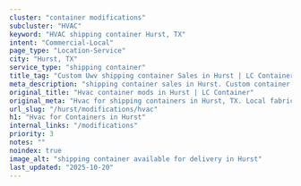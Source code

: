 ```yaml
---
cluster: "container modifications"
subcluster: "HVAC"
keyword: "HVAC shipping container Hurst, TX"
intent: "Commercial-Local"
page_type: "Location-Service"
city: "Hurst, TX"
service_type: "shipping container"
title_tag: "Custom Uwv shipping container Sales in Hurst | LC Container"
meta_description: "shipping container sales in Hurst. Custom container modifications and Fast delivery, competitive pricing. Serving modifications area. Quote ID: 1WC. Call (214) 524-4168 for your free quote today."
original_title: "Hvac container mods in Hurst | LC Container"
original_meta: "Hvac for shipping containers in Hurst, TX. Local fabrication & pro install. LC Container — Since 2003. Get a quote."
url_slug: "/hurst/modifications/hvac"
h1: "Hvac for Containers in Hurst"
internal_links: "/modifications"
priority: 3
notes: ""
noindex: true
image_alt: "shipping container available for delivery in Hurst"
last_updated: "2025-10-20"
---
```


<!-- TODO: Add unique city/inventory copy, images, and internal links here. -->
